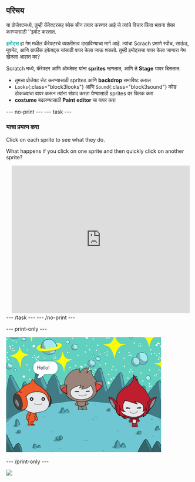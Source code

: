 ## परिचय

या प्रोजेक्टमध्ये, तुम्ही कॅरेक्टरसह स्पेस सीन तयार करणार आहे जे त्यांचे विचार किंवा भावना शेयर करण्यासाठी ''इमोट करतात.

<span style="color: #0faeb0">**इमोट्स**</span> हा गेम मधील कॅरेक्टरचे व्यक्तीमत्व दाखविण्याचा मार्ग आहे. त्यांचा Scrach प्रमाणे स्पीच, साऊंड, मूवमेंट, आणि ग्राफीक इफेक्ट्स यांसाठी वापर केला जाऊ शकतो. तुम्ही इमोट्सचा वापर केला जाणारा गेम खेळला आहात का?

Scratch मध्ये, कॅरेक्टर आणि ऑब्जेक्ट यांना **sprites** म्हणतात, आणि ते **Stage** यावर दिसतात.
+ तुमचा प्रोजेक्ट सेट करण्यासाठी sprites आणि **backdrop** समाविष्ट कराल
+ `Looks`{:class="block3looks"} आणि `Sound`{:class="block3sound"} कोड ठोकळ्यांचा वापर करून त्यांना संवाद करता येण्यासाठी sprites वर क्लिक करा
+ **costume** बदलण्यासाठी **Paint editor** चा वापर करा

--- no-print --- --- task ---
### याचा प्रयत्न करा
<div style="display: flex; flex-wrap: wrap">
<div style="flex-basis: 175px; flex-grow: 1">  
Click on each sprite to see what they do. 

What happens if you click on one sprite and then quickly click on another sprite?
</div>
<div class="scratch-preview" style="margin-left: 15px;">
  <iframe allowtransparency="true" width="485" height="402" src="https://scratch.mit.edu/projects/embed/485673032/?autostart=false" frameborder="0"></iframe>
</div>
</div>
--- /task --- --- /no-print ---

--- print-only ---

![The completed project.](images/showcase_static.png)

--- /print-only ---

![](https://code.org/api/hour/begin_raspi_space.png)

